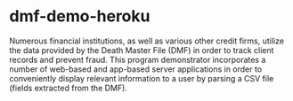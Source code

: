 # dmf-demo-heroku

Numerous financial institutions, as well as various other credit firms, 
utilize the data provided by the Death Master File (DMF) in order to track 
client records and prevent fraud. This program demonstrator incorporates a 
number of web-based and app-based server applications in order to 
conveniently display relevant information to a user by parsing a CSV file 
(fields extracted from the DMF).
